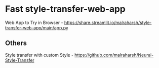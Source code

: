 # Fast style-transfer-web-app

Web App to Try in Browser - https://share.streamlit.io/malraharsh/style-transfer-web-app/main/app.py

## Others

Style transfer with custom Style - https://github.com/malraharsh/Neural-Style-Transfer
